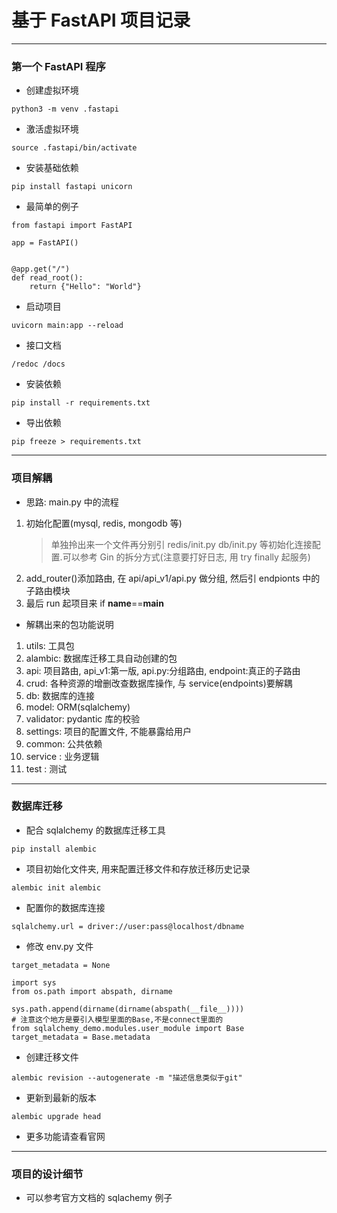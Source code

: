 # 基于 FastAPI 项目记录

---

### 第一个 FastAPI 程序

- 创建虚拟环境

```
python3 -m venv .fastapi
```

- 激活虚拟环境

```
source .fastapi/bin/activate
```

- 安装基础依赖

```
pip install fastapi unicorn
```

- 最简单的例子

```
from fastapi import FastAPI

app = FastAPI()


@app.get("/")
def read_root():
    return {"Hello": "World"}
```

- 启动项目

```
uvicorn main:app --reload
```

- 接口文档
```
/redoc /docs
```
- 安装依赖
``` 
pip install -r requirements.txt
```
- 导出依赖 
```
pip freeze > requirements.txt
```
---

### 项目解耦

- 思路: main.py 中的流程

1. 初始化配置(mysql, redis, mongodb 等)
   > 单独拎出来一个文件再分别引 redis/init.py db/init.py 等初始化连接配置.可以参考 Gin 的拆分方式(注意要打好日志, 用 try finally 起服务)
2. add_router()添加路由, 在 api/api_v1/api.py 做分组, 然后引 endpionts 中的子路由模块
3. 最后 run 起项目来 if **name**==**main**

- 解耦出来的包功能说明

1. utils: 工具包
2. alambic: 数据库迁移工具自动创建的包
3. api: 项目路由, api_v1:第一版, api.py:分组路由, endpoint:真正的子路由
4. crud: 各种资源的增删改查数据库操作, 与 service(endpoints)要解耦
5. db: 数据库的连接
6. model: ORM(sqlalchemy)
7. validator: pydantic 库的校验
8. settings: 项目的配置文件, 不能暴露给用户
9. common: 公共依赖
10. service : 业务逻辑
11. test : 测试

---

### 数据库迁移

- 配合 sqlalchemy 的数据库迁移工具

```
pip install alembic
```

- 项目初始化文件夹, 用来配置迁移文件和存放迁移历史记录

```
alembic init alembic
```

- 配置你的数据库连接

```
sqlalchemy.url = driver://user:pass@localhost/dbname
```

- 修改 env.py 文件

```
target_metadata = None
```

```
import sys
from os.path import abspath, dirname

sys.path.append(dirname(dirname(abspath(__file__))))
# 注意这个地方是要引入模型里面的Base,不是connect里面的
from sqlalchemy_demo.modules.user_module import Base
target_metadata = Base.metadata
```

- 创建迁移文件

```
alembic revision --autogenerate -m "描述信息类似于git"
```

- 更新到最新的版本

```
alembic upgrade head
```

- 更多功能请查看官网

---

### 项目的设计细节

- 可以参考官方文档的 sqlachemy 例子

